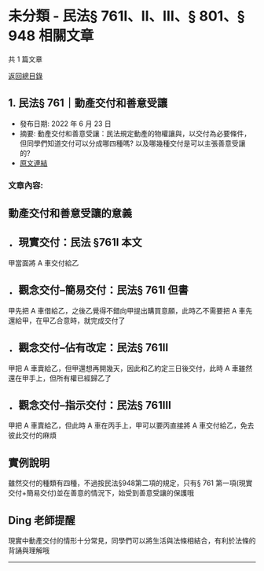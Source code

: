 # 未分類 - 民法§ 761Ⅰ、Ⅱ、Ⅲ、§ 801、§ 948 相關文章

共 1 篇文章

[返回總目錄](00_總目錄.md)

## 1. 民法§ 761｜動產交付和善意受讓

- 發布日期: 2022 年 6 月 23 日
- 摘要: 動產交付和善意受讓：民法規定動產的物權讓與，以交付為必要條件，但同學們知道交付可以分成哪四種嗎? 以及哪幾種交付是可以主張善意受讓的?
- [原文連結](https://www.jasper-realestate.com/%e5%8b%95%e7%94%a2%e4%ba%a4%e4%bb%98%e5%92%8c%e5%96%84%e6%84%8f%e5%8f%97%e8%ae%93/)

### 文章內容:

## 動產交付和善意受讓的意義

## ．現實交付：民法 §761Ⅰ 本文

甲當面將 A 車交付給乙

## ．觀念交付–簡易交付：民法§ 761Ⅰ 但書

甲先把 A 車借給乙，之後乙覺得不錯向甲提出購買意願，此時乙不需要把 A 車先還給甲，在甲乙合意時，就完成交付了

## ．觀念交付–佔有改定：民法§ 761Ⅱ

甲把 A 車賣給乙，但甲還想再開幾天，因此和乙約定三日後交付，此時 A 車雖然還在甲手上，但所有權已經歸乙了

## ．觀念交付–指示交付：民法§ 761Ⅲ

甲把 A 車賣給乙，但此時 A 車在丙手上，甲可以要丙直接將 A 車交付給乙，免去彼此交付的麻煩

## 實例說明

雖然交付的種類有四種，不過按民法§948第二項的規定，只有§ 761 第一項(現實交付+簡易交付)並在善意的情況下，始受到善意受讓的保護哦

## Ding 老師提醒

現實中動產交付的情形十分常見，同學們可以將生活與法條相結合，有利於法條的背誦與理解哦

---

